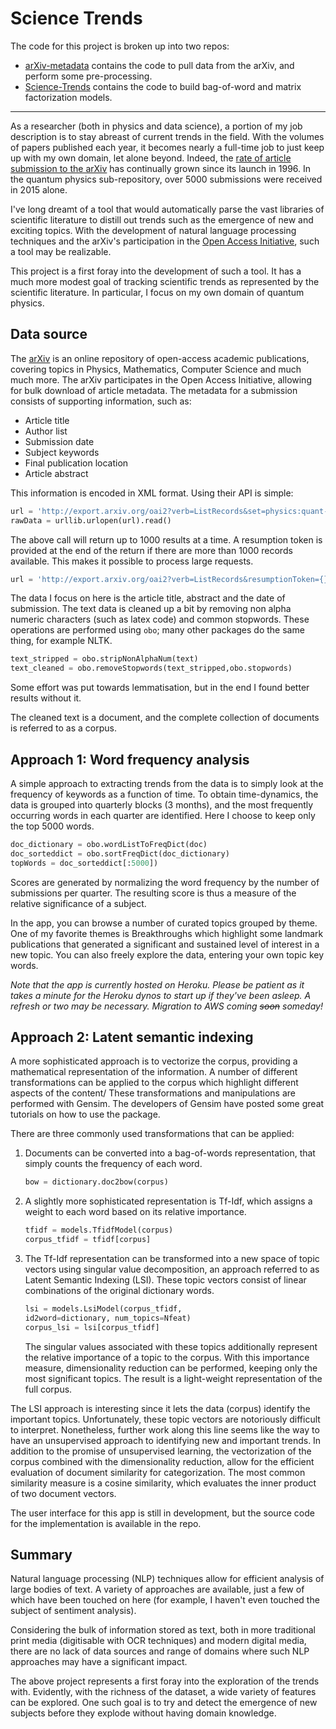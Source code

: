 # Science Trends
The code for this project is broken up into two repos:
* [arXiv-metadata](https://github.com/rocksonchang/arXiv-metadata) contains the code to pull data from the arXiv, and perform some pre-processing.
* [Science-Trends](https://github.com/rocksonchang/Science-Trends) contains the code to build bag-of-word and matrix factorization models.
---

As a researcher (both in physics and data science), a portion of my job description is to stay abreast of current trends in the field. With the volumes of papers published each year, it becomes nearly a full-time job to just keep up with my own domain, let alone beyond. Indeed, the [rate of article submission to the arXiv](https://arxiv.org/help/stats/2015_by_area/index) has continually grown since its launch in 1996. In the quantum physics sub-repository, over 5000 submissions were received in 2015 alone. 

I've long dreamt of a tool that would automatically parse the vast libraries of scientific literature to distill out trends such as the emergence of new and exciting topics. With the development of natural language processing techniques and the arXiv's participation in the [Open Access Initiative](https://arxiv.org/help/oa/index), such a tool may be realizable. 

This project is a first foray into the development of such a tool. It has a much more modest goal of tracking scientific trends as represented by the scientific literature. In particular, I focus on my own domain of quantum physics.


## Data source
The [arXiv](https://arxiv.org/) is an online repository of open-access academic publications, covering topics in Physics, Mathematics, Computer Science and much much more. The arXiv participates in the Open Access Initiative, allowing for bulk download of article metadata. The metadata for a submission consists of supporting information, such as:
* Article title
* Author list
* Submission date
* Subject keywords
* Final publication location
* Article abstract

This information is encoded in XML format. Using their API is simple:

```python
url = 'http://export.arxiv.org/oai2?verb=ListRecords&set=physics:quant-ph&metadataPrefix=oai_dc&{}'.format(queryDate)
rawData = urllib.urlopen(url).read()
```
The above call will return up to 1000 results at a time. A resumption token is provided at the end of the return if there are more than 1000 records available. This makes it possible to process large requests.
```python
url = 'http://export.arxiv.org/oai2?verb=ListRecords&resumptionToken={}'.format(token) 
```
The data I focus on here is the article title, abstract and the date of submission. The text data is cleaned up a bit by removing non alpha numeric characters (such as latex code) and common stopwords. These operations are performed using `obo`; many other packages do the same thing, for example NLTK.
```python
text_stripped = obo.stripNonAlphaNum(text)
text_cleaned = obo.removeStopwords(text_stripped,obo.stopwords)
```
Some effort was put towards lemmatisation, but in the end I found better results without it. 

The cleaned text is a document, and the complete collection of documents is referred to as a corpus.


## Approach 1: Word frequency analysis
A simple approach to extracting trends from the data is to simply look at the frequency of keywords as a function of time. To obtain time-dynamics, the data is grouped into quarterly blocks (3 months), and the most frequently occurring words in each quarter are identified. Here I choose to keep only the top 5000 words.
```python
doc_dictionary = obo.wordListToFreqDict(doc)
doc_sorteddict = obo.sortFreqDict(doc_dictionary)
topWords = doc_sorteddict[:5000])
```
Scores are generated by normalizing the word frequency by the number of submissions per quarter. The resulting score is thus a measure of the relative significance of a subject. 

In the app, you can browse a number of curated topics grouped by theme. One of my favorite themes is Breakthroughs which highlight some landmark publications that generated a significant and sustained level of interest in a new topic. You can also freely explore the data, entering your own topic key words. 

*Note that the app is currently hosted on Heroku. Please be patient as it takes a minute for the Heroku dynos to start up if they've been asleep. A refresh or two may be necessary. Migration to AWS coming ~~soon~~ someday!*

## Approach 2: Latent semantic indexing
A more sophisticated approach is to vectorize the corpus, providing a mathematical representation of the information. A number of different transformations can be applied to the corpus which highlight different aspects of the content/ These transformations and manipulations are performed with Gensim. The developers of Gensim have posted some great tutorials on how to use the package. 

There are three commonly used transformations that can be applied:
1. Documents can be converted into a bag-of-words representation, that simply counts the frequency of each word.
   ```python
   bow = dictionary.doc2bow(corpus)
   ```
2. A slightly more sophisticated representation is Tf-Idf, which assigns a weight to each word based on its relative importance.
   ```python
   tfidf = models.TfidfModel(corpus)
   corpus_tfidf = tfidf[corpus]
   ```
3. The Tf-Idf representation can be transformed into a new space of topic vectors using singular value decomposition, an approach referred to as Latent Semantic Indexing (LSI). These topic vectors consist of linear combinations of the original dictionary words.

   ```python
   lsi = models.LsiModel(corpus_tfidf,       
   id2word=dictionary, num_topics=Nfeat)
   corpus_lsi = lsi[corpus_tfidf]
   ```

   The singular values associated with these topics additionally represent the relative importance of a topic to the corpus. With this importance measure, dimensionality reduction can be performed, keeping only the most significant topics. The result is a light-weight representation of the full corpus.

The LSI approach is interesting since it lets the data (corpus) identify the important topics. Unfortunately, these topic vectors are notoriously difficult to interpret. Nonetheless, further work along this line seems like the way to have an unsupervised approach to identifying new and important trends. In addition to the promise of unsupervised learning, the vectorization of the corpus combined with the dimensionality reduction, allow for the efficient evaluation of document similarity for categorization. The most common similarity measure is a cosine similarity, which evaluates the inner product of two document vectors. 

The user interface for this app is still in development, but the source code for the implementation is available in the repo.

## Summary
Natural language processing (NLP) techniques allow for efficient analysis of large bodies of text. A variety of approaches are available, just a few of which have been touched on here (for example, I haven't even touched the subject of sentiment analysis). 

Considering the bulk of information stored as text, both in more traditional print media (digitisable with OCR techniques) and modern digital media, there are no lack of data sources and range of domains where such NLP approaches may have a significant impact. 

The above project represents a first foray into the exploration of the trends with. Evidently, with the richness of the dataset, a wide variety of features can be explored. One such goal is to try and detect the emergence of new subjects before they explode without having domain knowledge.
